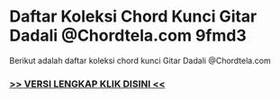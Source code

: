 
 # Daftar Koleksi Chord  Kunci Gitar Dadali @Chordtela.com 9fmd3


Berikut adalah daftar koleksi chord  kunci Gitar Dadali @Chordtela.com

###  <a href="https://shortlighzx.web.app?sq=Daftar Koleksi Chord  Kunci Gitar Dadali @Chordtela.com"> >> VERSI LENGKAP KLIK DISINI << </a>
